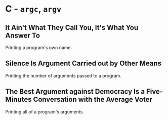 # C - `argc`, `argv`

## It Ain't What They Call You, It's What You Answer To
Printing a program's own name.

## Silence Is Argument Carried out by Other Means
Printing the number of arguments passed to a program.

## The Best Argument against Democracy Is a Five-Minutes Conversation with the Average Voter
Printing all of a program's arguments.
